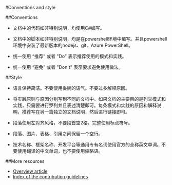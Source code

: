 #Conventions and style

##Conventions

- 文档中的代码如非特别说明，均使用C#编写。

- 文档中的脚本如非特别说明，均是在powershell环境中编写。并且powershell环境中安装了最新版本的nodejs、git、Azure PowerShell。

- 统一使用 “推荐” 或者 "Do" 表示推荐使用的模式和实践。

- 统一使用 “避免” 或者 "Don't" 表示要求避免使用做法。

##Style

- 语言保持简洁。不要使用委婉的语气。不要过多解释原因。

- 将实践原则与原因分别写到不同的文档中。如果文档的主要目的是列举模式和实践，只需要进行罗列并且表述清楚即可。每条模式和实践的原因和解释说明，推荐写在另一篇独立的文档说明，然后进行链接即可。

- 段落使用左对齐风格，不要段首空2格。完整使用标点符号。

- 段落、图片、表格、引用之间保留一个空行。

- 技术名称、框架名称、开发平台等通用专有名词使用官方的全称英文单词。不要使用翻译的中文单词，也不要使用缩略语。

##More resources

- [Overview article](./../README.md)
- [Index of the contribution guidelines](./contribution-guidelines-index.md)